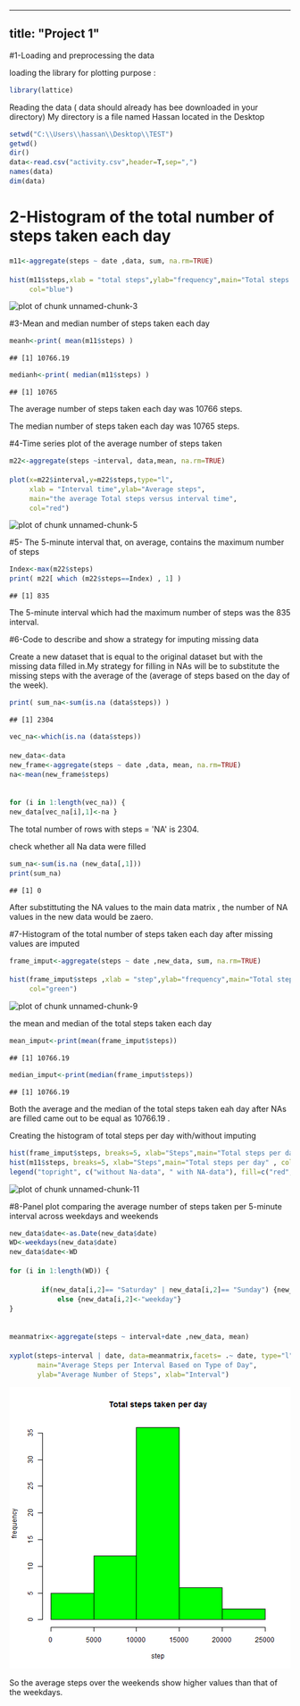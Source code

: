 
---
title: "Project 1"
---



#1-Loading and preprocessing the data

loading the library for plotting purpose :

```r
library(lattice) 
```
Reading the data ( data should already has bee downloaded in your directory)
My directory is a file named Hassan located in the Desktop


```r
setwd("C:\\Users\\hassan\\Desktop\\TEST")
getwd()
dir()
data<-read.csv("activity.csv",header=T,sep=",")
names(data)
dim(data)
```
# 2-Histogram of the total number of steps taken each day


```r
m11<-aggregate(steps ~ date ,data, sum, na.rm=TRUE)

hist(m11$steps,xlab = "total steps",ylab="frequency",main="Total steps taken per day",
     col="blue")
```

![plot of chunk unnamed-chunk-3](figure/unnamed-chunk-3-1.png)






#3-Mean and median number of steps taken each day


```r
meanh<-print( mean(m11$steps) )
```

```
## [1] 10766.19
```

```r
medianh<-print( median(m11$steps) )
```

```
## [1] 10765
```

The average number of steps taken each day was 10766 steps.

The median number of steps taken each day was 10765 steps.


#4-Time series plot of the average number of steps taken


```r
m22<-aggregate(steps ~interval, data,mean, na.rm=TRUE)

plot(x=m22$interval,y=m22$steps,type="l",
     xlab = "Interval time",ylab="Average steps",
     main="the average Total steps versus interval time",
     col="red")
```

![plot of chunk unnamed-chunk-5](figure/unnamed-chunk-5-1.png)



#5- The 5-minute interval that, on average, contains the maximum number of steps

```r
Index<-max(m22$steps)
print( m22[ which (m22$steps==Index) , 1] )
```

```
## [1] 835
```

The 5-minute interval which had the maximum number of steps was the 835 interval.

#6-Code to describe and show a strategy for imputing missing data

Create a new dataset that is equal to the original dataset but with the missing data filled in.My strategy for filling in NAs will be to substitute the missing steps 
with the average of the (average of steps based on the day of the week).



```r
print( sum_na<-sum(is.na (data$steps)) ) 
```

```
## [1] 2304
```

```r
vec_na<-which(is.na (data$steps))

new_data<-data
new_frame<-aggregate(steps ~ date ,data, mean, na.rm=TRUE) 
na<-mean(new_frame$steps)


for (i in 1:length(vec_na)) {
new_data[vec_na[i],1]<-na }
```
The total number of rows with steps = 'NA' is 2304.

check whether all Na data were filled 

```r
sum_na<-sum(is.na (new_data[,1])) 
print(sum_na)
```

```
## [1] 0
```
After substittuting the NA values to the main data matrix , the number of NA values in 
the new data would be zaero.

#7-Histogram of the total number of steps taken each day after missing values are imputed

```r
frame_imput<-aggregate(steps ~ date ,new_data, sum, na.rm=TRUE)

hist(frame_imput$steps ,xlab = "step",ylab="frequency",main="Total steps taken per day",
     col="green")
```

![plot of chunk unnamed-chunk-9](figure/unnamed-chunk-9-1.png)


the mean and median of the total steps taken each day

```r
mean_imput<-print(mean(frame_imput$steps))
```

```
## [1] 10766.19
```

```r
median_imput<-print(median(frame_imput$steps))
```

```
## [1] 10766.19
```
Both the average and the median of the total steps taken eah day after NAs are filled came out to be equal as 10766.19 .

Creating the histogram of total steps per day with/without imputing


```r
hist(frame_imput$steps, breaks=5, xlab="Steps",main="Total steps per day", col="red")
hist(m11$steps, breaks=5, xlab="Steps",main="Total steps per day" , col="blue", add=T)
legend("topright", c("without Na-data", " with NA-data"), fill=c("red", "blue")  )
```

![plot of chunk unnamed-chunk-11](figure/unnamed-chunk-11-1.png)

#8-Panel plot comparing the average number of steps taken per 5-minute interval across weekdays and weekends


```r
new_data$date<-as.Date(new_data$date)
WD<-weekdays(new_data$date)
new_data$date<-WD

for (i in 1:length(WD)) {
        
        if(new_data[i,2]== "Saturday" | new_data[i,2]== "Sunday") {new_data[i,2]<-"weekend" }
            else {new_data[i,2]<-"weekday"}
}


meanmatrix<-aggregate(steps ~ interval+date ,new_data, mean)

xyplot(steps~interval | date, data=meanmatrix,facets= .~ date, type="l",layout = c(1,2),
       main="Average Steps per Interval Based on Type of Day", 
       ylab="Average Number of Steps", xlab="Interval")
```

![plot of chunk unnamed-chunk-12](figure/unnamed-chunk-12-1.png)

So the average steps over the weekends show higher values than that of the weekdays.





